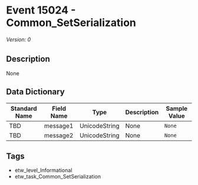 # Event 15024 - Common_SetSerialization
###### Version: 0

## Description
None

## Data Dictionary
|Standard Name|Field Name|Type|Description|Sample Value|
|---|---|---|---|---|
|TBD|message1|UnicodeString|None|`None`|
|TBD|message2|UnicodeString|None|`None`|

## Tags
* etw_level_Informational
* etw_task_Common_SetSerialization